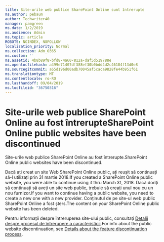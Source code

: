 ```yaml
---
title: Site-urile web publice SharePoint Online sunt întrerupte
ms.author: pebaum
author: Techwriter40
manager: pamgreen
ms.date: 1/2/2019
ms.audience: Admin
ms.topic: article
ROBOTS: NOINDEX, NOFOLLOW
localization_priority: Normal
ms.collection: Adm_O365
ms.custom: ''
ms.assetid: 4b8b89f8-bfd8-4a60-812a-daf5d519788e
ms.openlocfilehash: a499e71407df388ef30b0bdd4d2c46184f13d0e8
ms.sourcegitcommit: a65d196d00adb70045af5caca9828fe44b951f61
ms.translationtype: MT
ms.contentlocale: ro-RO
ms.lasthandoff: 09/04/2019
ms.locfileid: "36750316"
---
```

# <a name="sharepoint-online-public-websites-have-been-discontinued"></a><span data-ttu-id="7a4e5-102">Site-urile web publice SharePoint Online au fost întrerupte</span><span class="sxs-lookup"><span data-stu-id="7a4e5-102">SharePoint Online public websites have been discontinued</span></span>

<span data-ttu-id="7a4e5-103">Site-urile web publice SharePoint Online au fost întrerupte.</span><span class="sxs-lookup"><span data-stu-id="7a4e5-103">SharePoint Online public websites have been discontinued.</span></span>

<span data-ttu-id="7a4e5-104">Dacă ați creat un site Web SharePoint Online public, ați reușit să continuați să-l utilizați prin 31 martie 2018.</span><span class="sxs-lookup"><span data-stu-id="7a4e5-104">If you created a SharePoint Online public website, you were able to continue using it thru March 31, 2018.</span></span> <span data-ttu-id="7a4e5-105">Dacă doriți să continuați să aveți un site web public, trebuie să creați unul nou cu un nou furnizor.</span><span class="sxs-lookup"><span data-stu-id="7a4e5-105">If you want to continue having a public website, you need to create a new one with a new provider.</span></span> <span data-ttu-id="7a4e5-106">Conținutul de pe site-ul web public SharePoint Online a fost șters.</span><span class="sxs-lookup"><span data-stu-id="7a4e5-106">The content on your SharePoint Online public website has been deleted.</span></span>

<span data-ttu-id="7a4e5-107">Pentru informații despre întreruperea site-ului public, consultați [Detalii despre procesul de întrerupere a caracteristicii](https://go.microsoft.com/fwlink/?linkid=866980).</span><span class="sxs-lookup"><span data-stu-id="7a4e5-107">For info about the public website discontinuation, see [Details about the feature discontinuation process](https://go.microsoft.com/fwlink/?linkid=866980).</span></span>
